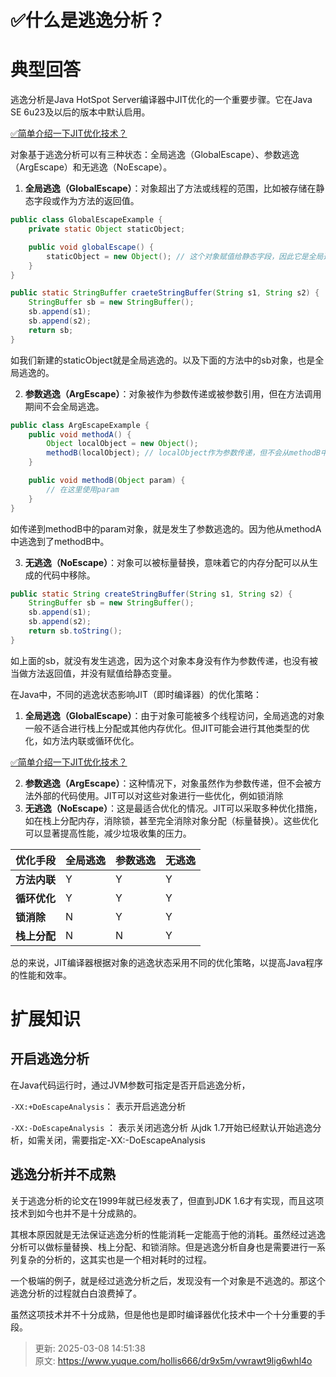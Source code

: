 # ✅什么是逃逸分析？

# 典型回答


逃逸分析是Java HotSpot Server编译器中JIT优化的一个重要步骤。它在Java SE 6u23及以后的版本中默认启用。



[✅简单介绍一下JIT优化技术？](https://www.yuque.com/hollis666/dr9x5m/nkr4ge)



对象基于逃逸分析可以有三种状态：全局逃逸（GlobalEscape）、参数逃逸（ArgEscape）和无逃逸（NoEscape）。



1. **全局逃逸（GlobalEscape）**：对象超出了方法或线程的范围，比如被存储在静态字段或作为方法的返回值。



```java
public class GlobalEscapeExample {
    private static Object staticObject;

    public void globalEscape() {
        staticObject = new Object(); // 这个对象赋值给静态字段，因此它是全局逃逸的
    }
}

public static StringBuffer craeteStringBuffer(String s1, String s2) {
    StringBuffer sb = new StringBuffer();
    sb.append(s1);
    sb.append(s2);
    return sb;
}
```



如我们新建的staticObject就是全局逃逸的。以及下面的方法中的sb对象，也是全局逃逸的。



2. **参数逃逸（ArgEscape）**：对象被作为参数传递或被参数引用，但在方法调用期间不会全局逃逸。



```java
public class ArgEscapeExample {
    public void methodA() {
        Object localObject = new Object();
        methodB(localObject); // localObject作为参数传递，但不会从methodB中逃逸
    }

    public void methodB(Object param) {
        // 在这里使用param
    }
}
```



如传递到methodB中的param对象，就是发生了参数逃逸的。因为他从methodA中逃逸到了methodB中。



3. **无逃逸（NoEscape）**：对象可以被标量替换，意味着它的内存分配可以从生成的代码中移除。



```java
public static String createStringBuffer(String s1, String s2) {
    StringBuffer sb = new StringBuffer();
    sb.append(s1);
    sb.append(s2);
    return sb.toString();
}
```



如上面的sb，就没有发生逃逸，因为这个对象本身没有作为参数传递，也没有被当做方法返回值，并没有赋值给静态变量。



在Java中，不同的逃逸状态影响JIT（即时编译器）的优化策略：

1. **全局逃逸（GlobalEscape）**：由于对象可能被多个线程访问，全局逃逸的对象一般不适合进行栈上分配或其他内存优化。但JIT可能会进行其他类型的优化，如方法内联或循环优化。



[✅简单介绍一下JIT优化技术？](https://www.yuque.com/hollis666/dr9x5m/nkr4ge#ovn99)



2. **参数逃逸（ArgEscape）**：这种情况下，对象虽然作为参数传递，但不会被方法外部的代码使用。JIT可以对这些对象进行一些优化，例如锁消除
3. **无逃逸（NoEscape）**：这是最适合优化的情况。JIT可以采取多种优化措施，如在栈上分配内存，消除锁，甚至完全消除对象分配（标量替换）。这些优化可以显著提高性能，减少垃圾收集的压力。



| **优化手段** | **全局逃逸** | **参数逃逸** | **无逃逸** |
| --- | --- | --- | --- |
| **方法内联** | Y | Y | Y |
| **循环优化** | Y | Y | Y |
| **锁消除** | N | Y | Y |
| **栈上分配** | N | N | Y |




总的来说，JIT编译器根据对象的逃逸状态采用不同的优化策略，以提高Java程序的性能和效率。



# 扩展知识


## 开启逃逸分析


在Java代码运行时，通过JVM参数可指定是否开启逃逸分析，



`-XX:+DoEscapeAnalysis`： 表示开启逃逸分析

`-XX:-DoEscapeAnalysis` ： 表示关闭逃逸分析 从jdk 1.7开始已经默认开始逃逸分析，如需关闭，需要指定-XX:-DoEscapeAnalysis



## 逃逸分析并不成熟
关于逃逸分析的论文在1999年就已经发表了，但直到JDK 1.6才有实现，而且这项技术到如今也并不是十分成熟的。



其根本原因就是无法保证逃逸分析的性能消耗一定能高于他的消耗。虽然经过逃逸分析可以做标量替换、栈上分配、和锁消除。但是逃逸分析自身也是需要进行一系列复杂的分析的，这其实也是一个相对耗时的过程。

一个极端的例子，就是经过逃逸分析之后，发现没有一个对象是不逃逸的。那这个逃逸分析的过程就白白浪费掉了。



虽然这项技术并不十分成熟，但是他也是即时编译器优化技术中一个十分重要的手段。





> 更新: 2025-03-08 14:51:38  
> 原文: <https://www.yuque.com/hollis666/dr9x5m/vwrawt9lig6whl4o>